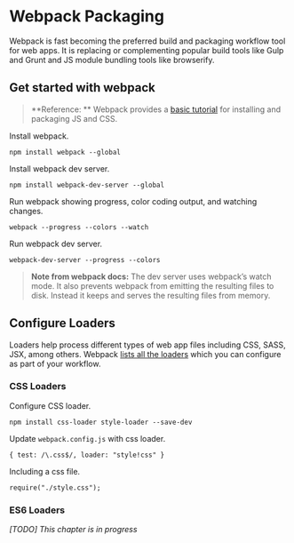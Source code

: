 # Webpack Packaging

Webpack is fast becoming the preferred build and packaging workflow tool for web apps. It is replacing or complementing popular build tools like Gulp and Grunt and JS module bundling tools like browserify.

## Get started with webpack

> **Reference: ** Webpack provides a [basic tutorial](http://webpack.github.io/docs/tutorials/getting-started/) for installing and packaging JS and CSS.

Install webpack.

```
npm install webpack --global
```

Install webpack dev server.

```
npm install webpack-dev-server --global
```

Run webpack showing progress, color coding output, and watching changes.

```
webpack --progress --colors --watch
```

Run webpack dev server.

```
webpack-dev-server --progress --colors
```

> **Note from webpack docs:** The dev server uses webpack’s watch mode. It also prevents webpack from emitting the resulting files to disk. Instead it keeps and serves the resulting files from memory.


## Configure Loaders

Loaders help process different types of web app files including CSS, SASS, JSX, among others. Webpack [lists all the loaders](http://webpack.github.io/docs/list-of-loaders.html) which you can configure as part of your workflow.

### CSS Loaders

Configure CSS loader.

```
npm install css-loader style-loader --save-dev
```

Update ```webpack.config.js``` with css loader.

```
{ test: /\.css$/, loader: "style!css" }
```

Including a css file.

```
require("./style.css");
```

### ES6 Loaders




*[TODO] This chapter is in progress*

